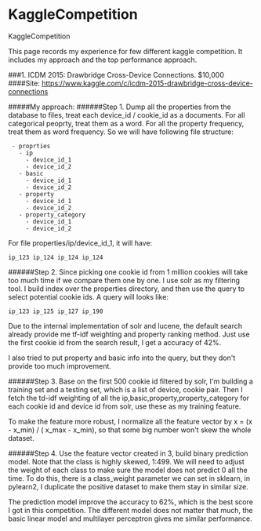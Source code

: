 # KaggleCompetition
KaggleCompetition

This page records my experience for few different kaggle competition. It includes my approach and the top performance approach.

###1. ICDM 2015: Drawbridge Cross-Device Connections. $10,000  
####Site: https://www.kaggle.com/c/icdm-2015-drawbridge-cross-device-connections

#####My approach:
######Step 1.
Dump all the properties from the database to files, treat each device_id / cookie_id as a documents. For all categorical peoprty, treat them as a word. For all the property frequency, treat them as word frequency. So we will have following file structure:
```
 - proprties
   - ip
     - device_id_1
     - device_id_2
   - basic
     - device_id_1
     - device_id_2
   - property
     - device_id_1
     - device_id_2
   - property_category
     - device_id_1
     - device_id_2
  ```
For file properties/ip/device_id_1, it will have:
```
ip_123 ip_124 ip_124 ip_124
```
######Step 2.
Since picking one cookie id from 1 million cookies will take too much time if we compare them one by one. I use solr as my filtering tool. I build index over the properties directory, and then use the query <all the ip from a device> to select potential cookie ids. A query will looks like:
```
ip_123 ip_125 ip_127 ip_190 
```
Due to the internal implementation of solr and lucene, the default search already provide me tf-idf weighting and property ranking method. Just use the first cookie id from the search result, I get a accuracy of 42%.

I also tried to put property and basic info into the query, but they don't provide too much improvement.

######Step 3.
Base on the first 500 cookie id filtered by solr, I'm building a training set and a testing set, which is a list of device, cookie pair. Then I fetch the td-idf weighting of all the ip,basic,property,property_category for each cookie id and device id from solr, use these as my training feature.

To make the feature more robust, I normalize all the feature vector by x = (x - x_min) / ( x_max - x_min), so that some big number won't skew the whole dataset.

######Step 4.
Use the feature vector created in 3, build binary prediction model. Note that the class is highly skewed, 1:499. We will need to adjust the weight of each class to make sure the model does not predict 0 all the time. To do this, there is a class_weight parameter we can set in sklearn, in pylearn2, I duplicate the positive dataset to make them stay in similar size.

The prediction model improve the accuracy to 62%, which is the best score I got in this competition. The different model does not matter that much, the basic linear model and multilayer perceptron gives me similar performance.


